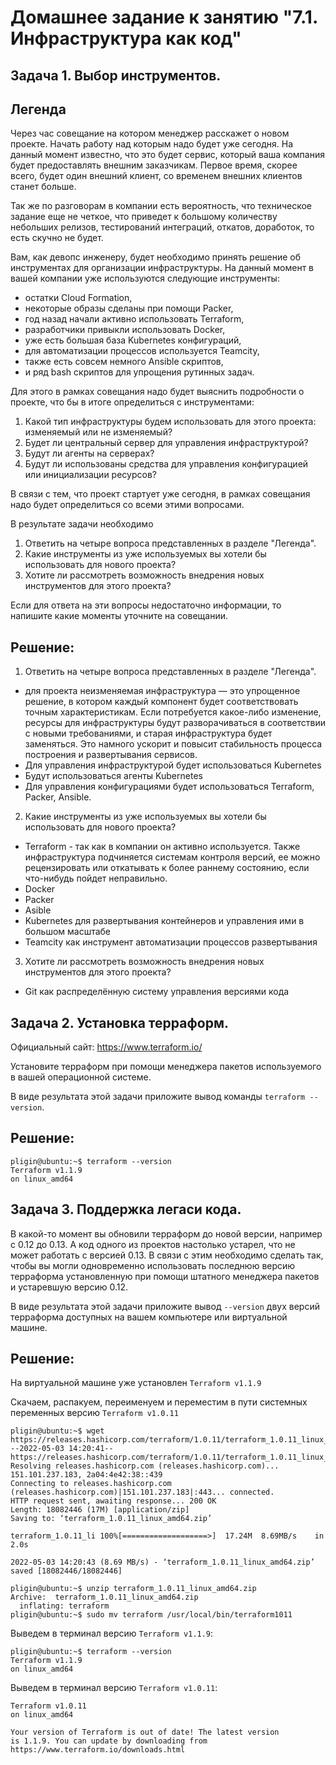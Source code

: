 # Домашнее задание к занятию "7.1. Инфраструктура как код"
## Задача 1. Выбор инструментов.
## Легенда
Через час совещание на котором менеджер расскажет о новом проекте. Начать работу над которым надо будет уже сегодня. На данный момент известно, что это будет сервис, который ваша компания будет предоставлять внешним заказчикам. Первое время, скорее всего, будет один внешний клиент, со временем внешних клиентов станет больше.

Так же по разговорам в компании есть вероятность, что техническое задание еще не четкое, что приведет к большому количеству небольших релизов, тестирований интеграций, откатов, доработок, то есть скучно не будет.

Вам, как девопс инженеру, будет необходимо принять решение об инструментах для организации инфраструктуры. На данный момент в вашей компании уже используются следующие инструменты:

- остатки Сloud Formation,
- некоторые образы сделаны при помощи Packer,
- год назад начали активно использовать Terraform,
- разработчики привыкли использовать Docker,
- уже есть большая база Kubernetes конфигураций,
- для автоматизации процессов используется Teamcity,
- также есть совсем немного Ansible скриптов,
- и ряд bash скриптов для упрощения рутинных задач.

Для этого в рамках совещания надо будет выяснить подробности о проекте, что бы в итоге определиться с инструментами:

1. Какой тип инфраструктуры будем использовать для этого проекта: изменяемый или не изменяемый?
2. Будет ли центральный сервер для управления инфраструктурой?
3. Будут ли агенты на серверах?
4. Будут ли использованы средства для управления конфигурацией или инициализации ресурсов?

В связи с тем, что проект стартует уже сегодня, в рамках совещания надо будет определиться со всеми этими вопросами.

В результате задачи необходимо
1. Ответить на четыре вопроса представленных в разделе "Легенда".
2. Какие инструменты из уже используемых вы хотели бы использовать для нового проекта?
3. Хотите ли рассмотреть возможность внедрения новых инструментов для этого проекта?

Если для ответа на эти вопросы недостаточно информации, то напишите какие моменты уточните на совещании.

## Решение:
1. Ответить на четыре вопроса представленных в разделе "Легенда".
- для проекта неизменяемая инфраструктура — это упрощенное решение, в котором каждый компонент будет соответствовать точным характеристикам. Если потребуется какое-либо изменение, ресурсы для инфраструктуры будут разворачиваться в соответствии с новыми требованиями, и старая инфраструктура будет заменяться. Это намного ускорит и повысит стабильность процесса построения и развертывания сервисов.
- Для управления инфраструктурой будет использоваться Kubernetes
- Будут использоваться агенты Kubernetes
- Для управления конфигурациями будет использоваться Terraform, Packer, Ansible.
2. Какие инструменты из уже используемых вы хотели бы использовать для нового проекта?
- Terraform - так как в компании он активно используется. Также инфраструктура подчиняется системам контроля версий, ее можно рецензировать или откатывать к более раннему состоянию, если что-нибудь пойдет неправильно.
- Docker
- Packer
- Asible 
- Kubernetes для развертывания контейнеров и управления ими в большом масштабе
- Teamcity как инструмент автоматизации процессов развертывания
3. Хотите ли рассмотреть возможность внедрения новых инструментов для этого проекта?
- Git как распределённую систему управления версиями кода
    

## Задача 2. Установка терраформ.
Официальный сайт: https://www.terraform.io/

Установите терраформ при помощи менеджера пакетов используемого в вашей операционной системе. 

В виде результата этой задачи приложите вывод команды `terraform --version`.

## Решение:
```commandline
pligin@ubuntu:~$ terraform --version
Terraform v1.1.9
on linux_amd64
```

## Задача 3. Поддержка легаси кода.
В какой-то момент вы обновили терраформ до новой версии, например с 0.12 до 0.13. А код одного из проектов настолько устарел, что не может работать с версией 0.13. В связи с этим необходимо сделать так, чтобы вы могли одновременно использовать последнюю версию терраформа установленную при помощи штатного менеджера пакетов и устаревшую версию 0.12.

В виде результата этой задачи приложите вывод `--version` двух версий терраформа доступных на вашем компьютере или виртуальной машине.

## Решение:
На виртуальной машине уже установлен `Terraform v1.1.9`

Скачаем, распакуем, переименуем и переместим в пути системных переменных версию `Terraform v1.0.11`
```commandline
pligin@ubuntu:~$ wget https://releases.hashicorp.com/terraform/1.0.11/terraform_1.0.11_linux_amd64.zip
--2022-05-03 14:20:41--  https://releases.hashicorp.com/terraform/1.0.11/terraform_1.0.11_linux_amd64.zip
Resolving releases.hashicorp.com (releases.hashicorp.com)... 151.101.237.183, 2a04:4e42:38::439
Connecting to releases.hashicorp.com (releases.hashicorp.com)|151.101.237.183|:443... connected.
HTTP request sent, awaiting response... 200 OK
Length: 18082446 (17M) [application/zip]
Saving to: ‘terraform_1.0.11_linux_amd64.zip’

terraform_1.0.11_li 100%[===================>]  17.24M  8.69MB/s    in 2.0s    

2022-05-03 14:20:43 (8.69 MB/s) - ‘terraform_1.0.11_linux_amd64.zip’ saved [18082446/18082446]

pligin@ubuntu:~$ unzip terraform_1.0.11_linux_amd64.zip 
Archive:  terraform_1.0.11_linux_amd64.zip
  inflating: terraform   
pligin@ubuntu:~$ sudo mv terraform /usr/local/bin/terraform1011
```
Выведем в терминал версию `Terraform v1.1.9`:
```commandline
pligin@ubuntu:~$ terraform --version
Terraform v1.1.9
on linux_amd64
```
Выведем в терминал версию `Terraform v1.0.11`:
```commandline
Terraform v1.0.11
on linux_amd64

Your version of Terraform is out of date! The latest version
is 1.1.9. You can update by downloading from https://www.terraform.io/downloads.html
```